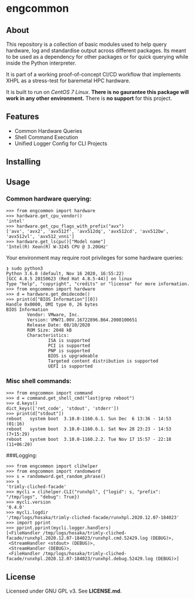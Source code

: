 # engcommon

## About

This repository is a collection of basic modules used to help query hardware, 
log and standardise output across different packages. Its meant to be used as a 
dependency for other packages or for quick querying while inside the Python
interpreter.

It is part of a working proof-of-concept CI/CD workflow that implements XHPL as a
stress-test for baremetal HPC hardware.

It is built to run on *CentOS 7 Linux*. **There is no gaurantee this package will work
in any other environment.** There is **no support** for this project.


## Features

* Common Hardware Queries
* Shell Command Execution
* Unified Logger Config for CLI Projects


## Installing




## Usage

### Common hardware querying:

```
>>> from engcommon import hardware
>>> hardware.get_cpu_vendor()
'intel'
>>> hardware.get_cpu_flags_with_prefix("avx")
['avx', 'avx2', 'avx512f', 'avx512dq', 'avx512cd', 'avx512bw', 'avx512vl', 'avx512_vnni']
>>> hardware.get_lscpu()["Model name"]
'Intel(R) Xeon(R) W-3245 CPU @ 3.20GHz'
```

Your environment may require root privileges for some hardware queries:

```
❯ sudo python3
Python 3.6.8 (default, Nov 16 2020, 16:55:22)
[GCC 4.8.5 20150623 (Red Hat 4.8.5-44)] on linux
Type "help", "copyright", "credits" or "license" for more information.
>>> from engcommon import hardware
>>> d = hardware.get_dmidecode()
>>> print(d["BIOS Information"][0])
Handle 0x0000, DMI type 0, 26 bytes
BIOS Information
        Vendor: VMware, Inc.
        Version: VMW71.00V.16722896.B64.2008100651
        Release Date: 08/10/2020
        ROM Size: 2048 kB
        Characteristics:
                ISA is supported
                PCI is supported
                PNP is supported
                BIOS is upgradeable
                Targeted content distribution is supported
                UEFI is supported

```

### Misc shell commands:

```
>>> from engcommon import command
>>> d = command.get_shell_cmd("last|grep reboot")
>>> d.keys()
dict_keys(['ret_code', 'stdout', 'stderr'])
>>> print(d["stdout"])
reboot   system boot  3.10.0-1160.6.1. Sun Dec  6 13:36 - 14:53  (01:16)
reboot   system boot  3.10.0-1160.6.1. Sat Nov 28 23:23 - 14:53 (7+15:29)
reboot   system boot  3.10.0-1160.2.2. Tue Nov 17 15:57 - 22:18 (11+06:20)
```

###Logging:

```
>>> from engcommon import clihelper
>>> from engcommon import randomword
>>> s = randomword.get_random_phrase()
>>> s
'trimly-cliched-facade'
>>> mycli = clihelper.CLI("runxhpl", {"logid": s, "prefix": "/tmp/logs", "debug": True})
>>> mycli.version
'0.4.0'
>>> mycli.logdir
'/tmp/logs/hosaka/trimly-cliched-facade/runxhpl.2020.12.07-184023'
>>> import pprint
>>> pprint.pprint(mycli.logger.handlers)
[<FileHandler /tmp/logs/hosaka/trimly-cliched-facade/runxhpl.2020.12.07-184023/runxhpl.cmd.52429.log (DEBUG)>,
 <StreamHandler <stdout> (DEBUG)>,
 <StreamHandler (DEBUG)>,
 <FileHandler /tmp/logs/hosaka/trimly-cliched-facade/runxhpl.2020.12.07-184023/runxhpl.debug.52429.log (DEBUG)>]
```

## License

Licensed under GNU GPL v3. See **LICENSE.md**.

